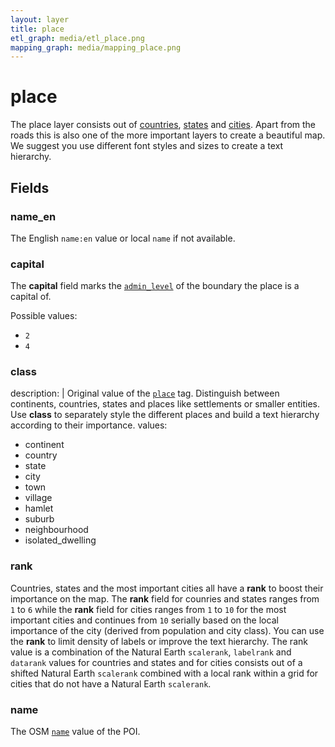 ```yaml
---
layout: layer
title: place
etl_graph: media/etl_place.png
mapping_graph: media/mapping_place.png
---
```

# place

The place layer consists out of [countries](http://wiki.openstreetmap.org/wiki/Tag:place%3Dcountry),
[states](http://wiki.openstreetmap.org/wiki/Tag:place%3Dstate) and [cities](http://wiki.openstreetmap.org/wiki/Key:place).
Apart from the roads this is also one of the more important layers to create a beautiful map.
We suggest you use different font styles and sizes to create a text hierarchy.

## Fields

### name_en

The English `name:en` value or local `name` if not available.

### capital

The **capital** field marks the
[`admin_level`](http://wiki.openstreetmap.org/wiki/Tag:boundary%3Dadministrative#admin_level)
of the boundary the place is a capital of.

Possible values:

- `2`
- `4`

### class

description: |
    Original value of the
    [`place`](http://wiki.openstreetmap.org/wiki/Key:place) tag.
    Distinguish between continents, countries, states and
    places like settlements or smaller entities.
    Use **class** to separately style the different places and build
    a text hierarchy according to their importance.
values:
- continent
- country
- state
- city
- town
- village
- hamlet
- suburb
- neighbourhood
- isolated_dwelling

### rank

Countries, states and the most important cities all have a
**rank** to boost their importance on the map.
The **rank** field for counries and states ranges from
`1` to `6` while the **rank** field for cities ranges from
`1` to `10` for the most important cities
and continues from `10` serially based on the
local importance of the city (derived from population and city class).
You can use the **rank** to limit density of labels or improve
the text hierarchy.
The rank value is a combination of the Natural Earth
`scalerank`, `labelrank` and `datarank` values for countries
and states and for cities consists out of a shifted
Natural Earth `scalerank` combined with a local rank
within a grid for cities that do not have a Natural Earth `scalerank`.
### name

The OSM [`name`](http://wiki.openstreetmap.org/wiki/Key:name) value of the POI.




